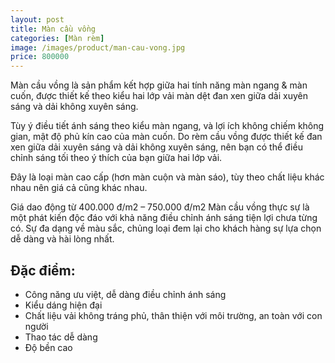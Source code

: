 ```yaml
---
layout: post
title: Màn cầu vồng
categories: [Màn rèm]
image: /images/product/man-cau-vong.jpg
price: 800000
---
```


Màn cầu vồng là sản phẩm kết hợp giữa hai tính năng màn ngang & màn cuốn, được thiết kế theo kiểu hai lớp vải màn dệt đan xen giữa dải xuyên sáng và dải không xuyên sáng.

Tùy ý điều tiết ánh sáng theo kiểu màn ngang, và lợi ích không chiếm không gian, mật độ phủ kín cao của màn cuốn. Do rèm cầu vồng được thiết kế đan xen giữa dải xuyên sáng và dải không xuyên sáng, nên bạn có thể điều chỉnh sáng tối theo ý thích của bạn giữa hai lớp vải.

Đây là loại màn cao cấp (hơn màn cuộn và màn sáo), tùy theo chất liệu khác nhau nên giá cả cũng khác nhau.

Giá dao động từ 400.000 đ/m2 – 750.000 đ/m2
Màn cầu vồng thực sự là một phát kiến độc đáo với khả năng điều chỉnh ánh sáng tiện lợi chưa từng có. Sự đa dạng về màu sắc, chủng loại đem lại cho khách hàng sự lựa chọn dễ dàng và hài lòng nhất.

## Đặc điểm:
- Công năng ưu việt, dễ dàng điều chỉnh ánh sáng
- Kiểu dáng hiện đại
- Chất liệu vải không tráng phủ, thân thiện với môi trường, an toàn với con người
- Thao tác dễ dàng
- Độ bền cao
